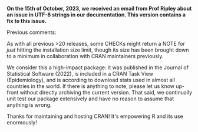 **On the 15th of October, 2023, we received an email from Prof Ripley about an issue in UTF-8 strings in our documentation. This version contains a fix to this issue.**

Previous comments:

As with all previous >20 releases, some CHECKs might return a NOTE for *just* hitting the installation size limit, though its size has been brought down to a minimum in collaboration with CRAN maintainers previously.

We consider this a high-impact package: it was published in the Journal of Statistical Software (2022), is included in a CRAN Task View (Epidemiology), and is according to download stats used in almost all countries in the world. If there is anything to note, please let us know up-front without directly archiving the current version. That said, we continually unit test our package extensively and have no reason to assume that anything is wrong.

Thanks for maintaining and hosting CRAN! It's empowering R and its use enormously!
